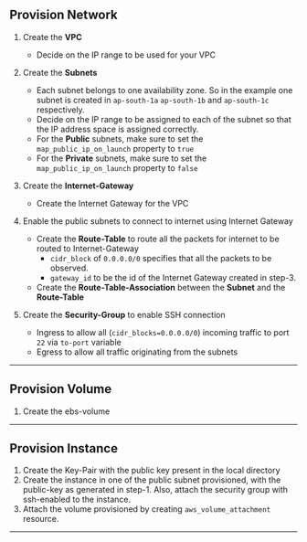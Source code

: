 ## Provision Network

1. Create the **VPC**
    - Decide on the IP range to be used for your VPC

2. Create the **Subnets**
    - Each subnet belongs to one availability zone. So in the example one subnet is created in `ap-south-1a` `ap-south-1b` and `ap-south-1c` respectively.
    - Decide on the IP range to be assigned to each of the subnet so that the IP address space is assigned correctly.
    - For the **Public** subnets, make sure to set the `map_public_ip_on_launch` property to `true`
    - For the **Private** subnets, make sure to set the `map_public_ip_on_launch` property to `false`

3. Create the **Internet-Gateway**
    - Create the Internet Gateway for the VPC

4. Enable the public subnets to connect to internet using Internet Gateway
    - Create the **Route-Table** to route all the packets for internet to be routed to Internet-Gateway
        - `cidr_block` of `0.0.0.0/0` specifies that all the packets to be observed.
        - `gateway_id` to be the id of the Internet Gateway created in step-3.
    - Create the **Route-Table-Association** between the **Subnet** and the **Route-Table**

5. Create the **Security-Group** to enable SSH connection
    - Ingress to allow all (`cidr_blocks=0.0.0.0/0`) incoming traffic to port `22` via `to-port` variable
    - Egress to allow all traffic originating from the subnets 

---

## Provision Volume

1. Create the ebs-volume

---

## Provision Instance

1. Create the Key-Pair with the public key present in the local directory
2. Create the instance in one of the public subnet provisioned, with the public-key as generated in step-1. Also, attach the security group with ssh-enabled to the instance.
3. Attach the volume provisioned by creating `aws_volume_attachment` resource.

---

